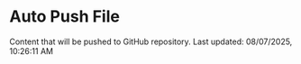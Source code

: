 # Auto Push File

Content that will be pushed to GitHub repository.
Last updated: 08/07/2025, 10:26:11 AM